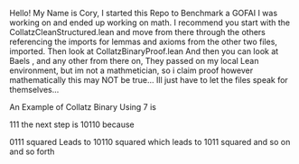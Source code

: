 Hello! My Name is Cory, I started this Repo to Benchmark a GOFAI I was working on and ended up working on math. I recommend you start with the CollatzCleanStructured.lean and move from there through the others referencing the imports for lemmas and axioms from the other two files, imported. Then look at CollatzBinaryProof.lean And then you can look at Baels , and any other from there on, They passed on my local Lean environment, but im not a mathmetician, so i claim proof however mathematically this may NOT be true... Ill just have to let the files speak for themselves... 



An Example of Collatz Binary Using 7 is

111
the next step is 10110 because 

0111 squared Leads to
​10110 squared which leads to
1011 squared and so on and so forth
​

​
